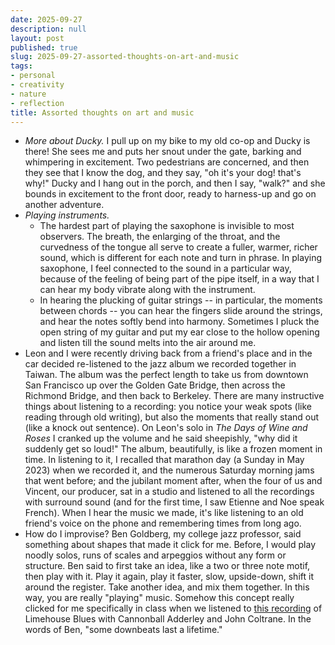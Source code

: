 ```yaml
---
date: 2025-09-27
description: null
layout: post
published: true
slug: 2025-09-27-assorted-thoughts-on-art-and-music
tags:
- personal
- creativity
- nature
- reflection
title: Assorted thoughts on art and music
---
```


- *More about Ducky.* I pull up on my bike to my old co-op and Ducky is there! She sees me and puts her snout under the gate, barking and whimpering in excitement. Two pedestrians are concerned, and then they see that I know the dog, and they say, "oh it's your dog! that's why!" Ducky and I hang out in the porch, and then I say, "walk?" and she bounds in excitement to the front door, ready to harness-up and go on another adventure.
- *Playing instruments.*
	- The hardest part of playing the saxophone is invisible to most observers. The breath, the enlarging of the throat, and the curvedness of the tongue all serve to create a fuller, warmer, richer sound, which is different for each note and turn in phrase. In playing saxophone, I feel connected to the sound in a particular way, because of the feeling of being part of the pipe itself, in a way that I can hear my body vibrate along with the instrument.
	- In hearing the plucking of guitar strings -- in particular, the moments between chords -- you can hear the fingers slide around the strings, and hear the notes softly bend into harmony. Sometimes I pluck the open string of my guitar and put my ear close to the hollow opening and listen till the sound melts into the air around me.
- Leon and I were recently driving back from a friend's place and in the car decided re-listened to the jazz album we recorded together in Taiwan. The album was the perfect length to take us from downtown San Francisco up over the Golden Gate Bridge, then across the Richmond Bridge, and then back to Berkeley. There are many instructive things about listening to a recording: you notice your weak spots (like reading through old writing), but also the moments that really stand out (like a knock out sentence). On Leon's solo in *The Days of Wine and Roses* I cranked up the volume and he said sheepishly, "why did it suddenly get so loud!"  The album, beautifully, is like a frozen moment in time. In listening to it, I recalled that marathon day (a Sunday in May 2023) when we recorded it, and the numerous Saturday morning jams that went before; and the jubilant moment after, when the four of us and Vincent, our producer, sat in a studio and listened to all the recordings with surround sound (and for the first time, I saw Etienne and Noe speak French). When I hear the music we made, it's like listening to an old friend's voice on the phone and remembering times from long ago.
- How do I improvise? Ben Goldberg, my college jazz professor, said something about shapes that made it click for me. Before, I would play noodly solos, runs of scales and arpeggios without any form or structure. Ben said to first take an idea, like a two or three note motif, then play with it. Play it again, play it faster, slow, upside-down, shift it around the register. Take another idea, and mix them together. In this way, you are really "playing" music. Somehow this concept really clicked for me specifically in class when we listened to [this recording](https://www.youtube.com/watch?v=FSrq2Gr6w6o) of Limehouse Blues with Cannonball Adderley and John Coltrane. In the words of Ben, "some downbeats last a lifetime."